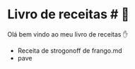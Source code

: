 # Livro de receitas # :cake:

Olá bem vindo ao meu livro de receitas :hand:

- Receita de strogonoff de frango.md
- pave
